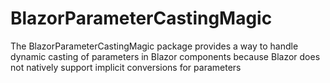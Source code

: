 # BlazorParameterCastingMagic
The BlazorParameterCastingMagic package provides a way to handle dynamic casting of parameters in Blazor components because Blazor does not natively support implicit conversions for parameters 
